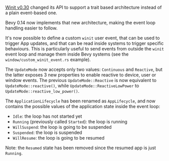 [Winit v0.30](https://rust-windowing.github.io/winit/winit/changelog/v0_30/index.html) changed its API to support a trait based
architecture instead of a plain event-based one.

Bevy 0.14 now implements that new architecture, making the event loop handling easier to follow.

It's now possible to define a custom `winit` user event, that can be used to trigger App updates, 
and that can be read inside systems to trigger specific behaviours. This is particularly useful to 
send events from outside the `winit` event loop and manage them inside Bevy systems 
(see the `window/custom_winit_event.rs` example).

The `UpdateMode` now accepts only two values: `Continuous` and `Reactive`, but the latter exposes 3 new properties to enable reactive to device, user or window events. 
The previous `UpdateMode::Reactive` is now equivalent to `UpdateMode::reactive()`, while `UpdateMode::ReactiveLowPower` to `UpdateMode::reactive_low_power()`.

The `ApplicationLifecycle` has been renamed as `AppLifecycle`, and now contains the possible values of the application state inside the event loop:

* `Idle`: the loop has not started yet
* `Running` (previously called `Started`): the loop is running
* `WillSuspend`: the loop is going to be suspended
* `Suspended`: the loop is suspended
* `WillResume`: the loop is going to be resumed
 
Note: the `Resumed` state has been removed since the resumed app is just `Running`.

